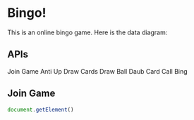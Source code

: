 # Bingo!
This is an online bingo game. Here is the data diagram:

## APIs
Join Game
Anti Up
Draw Cards
Draw Ball
Daub Card
Call Bing

## Join Game
``` javascript
document.getElement()

```
